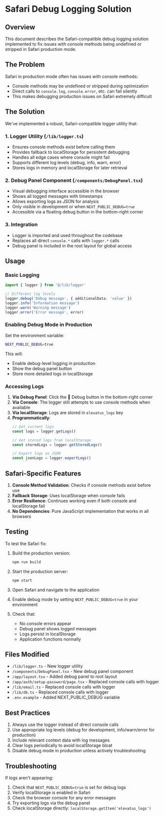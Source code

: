 # Safari Debug Logging Solution

## Overview

This document describes the Safari-compatible debug logging solution implemented to fix issues with console methods being undefined or stripped in Safari production mode.

## The Problem

Safari in production mode often has issues with console methods:
- Console methods may be undefined or stripped during optimization
- Direct calls to `console.log`, `console.error`, etc. can fail silently
- This makes debugging production issues on Safari extremely difficult

## The Solution

We've implemented a robust, Safari-compatible logger utility that:

### 1. **Logger Utility** (`/lib/logger.ts`)
- Ensures console methods exist before calling them
- Provides fallback to localStorage for persistent debugging
- Handles all edge cases where console might fail
- Supports different log levels (debug, info, warn, error)
- Stores logs in memory and localStorage for later retrieval

### 2. **Debug Panel Component** (`/components/DebugPanel.tsx`)
- Visual debugging interface accessible in the browser
- Shows all logged messages with timestamps
- Allows exporting logs as JSON for analysis
- Only visible in development or when `NEXT_PUBLIC_DEBUG=true`
- Accessible via a floating debug button in the bottom-right corner

### 3. **Integration**
- Logger is imported and used throughout the codebase
- Replaces all direct `console.*` calls with `logger.*` calls
- Debug panel is included in the root layout for global access

## Usage

### Basic Logging

```typescript
import { logger } from '@/lib/logger'

// Different log levels
logger.debug('Debug message', { additionalData: 'value' })
logger.info('Information message')
logger.warn('Warning message')
logger.error('Error message', error)
```

### Enabling Debug Mode in Production

Set the environment variable:
```bash
NEXT_PUBLIC_DEBUG=true
```

This will:
- Enable debug-level logging in production
- Show the debug panel button
- Store more detailed logs in localStorage

### Accessing Logs

1. **Via Debug Panel**: Click the 🐛 Debug button in the bottom-right corner
2. **Via Console**: The logger still attempts to use console methods when available
3. **Via localStorage**: Logs are stored in `elevatus_logs` key
4. **Programmatically**:
   ```javascript
   // Get current logs
   const logs = logger.getLogs()
   
   // Get stored logs from localStorage
   const storedLogs = logger.getStoredLogs()
   
   // Export logs as JSON
   const jsonLogs = logger.exportLogs()
   ```

## Safari-Specific Features

1. **Console Method Validation**: Checks if console methods exist before use
2. **Fallback Storage**: Uses localStorage when console fails
3. **Error Resilience**: Continues working even if both console and localStorage fail
4. **No Dependencies**: Pure JavaScript implementation that works in all browsers

## Testing

To test the Safari fix:

1. Build the production version:
   ```bash
   npm run build
   ```

2. Start the production server:
   ```bash
   npm start
   ```

3. Open Safari and navigate to the application

4. Enable debug mode by setting `NEXT_PUBLIC_DEBUG=true` in your environment

5. Check that:
   - No console errors appear
   - Debug panel shows logged messages
   - Logs persist in localStorage
   - Application functions normally

## Files Modified

- `/lib/logger.ts` - New logger utility
- `/components/DebugPanel.tsx` - New debug panel component
- `/app/layout.tsx` - Added debug panel to root layout
- `/app/auth/setup-password/page.tsx` - Replaced console calls with logger
- `/lib/email.ts` - Replaced console calls with logger
- `/lib/db.ts` - Replaced console calls with logger
- `.env.example` - Added NEXT_PUBLIC_DEBUG variable

## Best Practices

1. Always use the logger instead of direct console calls
2. Use appropriate log levels (debug for development, info/warn/error for production)
3. Include relevant context data with log messages
4. Clear logs periodically to avoid localStorage bloat
5. Disable debug mode in production unless actively troubleshooting

## Troubleshooting

If logs aren't appearing:

1. Check that `NEXT_PUBLIC_DEBUG=true` is set for debug logs
2. Verify localStorage is enabled in Safari
3. Check the browser console for any error messages
4. Try exporting logs via the debug panel
5. Check localStorage directly: `localStorage.getItem('elevatus_logs')`